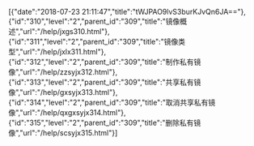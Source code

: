[{"date":"2018-07-23 21:11:47","title":"tWJPAO9lvS3burKJvQn6JA=="},{"id":"310","level":"2","parent_id":"309","title":"镜像概述","url":"/help/jxgs310.html"},{"id":"311","level":"2","parent_id":"309","title":"镜像类型","url":"/help/jxlx311.html"},{"id":"312","level":"2","parent_id":"309","title":"制作私有镜像","url":"/help/zzsyjx312.html"},{"id":"313","level":"2","parent_id":"309","title":"共享私有镜像","url":"/help/gxsyjx313.html"},{"id":"314","level":"2","parent_id":"309","title":"取消共享私有镜像","url":"/help/qxgxsyjx314.html"},{"id":"315","level":"2","parent_id":"309","title":"删除私有镜像","url":"/help/scsyjx315.html"}]